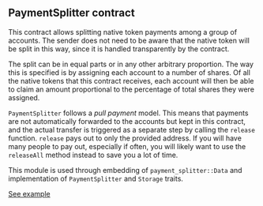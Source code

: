 ## PaymentSplitter contract

This contract allows splitting native token payments among a group of accounts. The sender does not need to be aware
that the native token will be split in this way, since it is handled transparently by the contract.

The split can be in equal parts or in any other arbitrary proportion. The way this is specified is by assigning each
account to a number of shares. Of all the native tokens that this contract receives, each account will then be able to claim
an amount proportional to the percentage of total shares they were assigned.

`PaymentSplitter` follows a _pull payment_ model. This means that payments are not automatically forwarded to the
accounts but kept in this contract, and the actual transfer is triggered as a separate step by calling the `release`
function. `release` pays out to only the provided address. If you will have many people to pay out, especially if often, you will likely
want to use the `releaseAll` method instead to save you a lot of time.

This module is used through embedding of `payment_splitter::Data` and implementation of `PaymentSplitter` and
`Storage` traits.

[See example](https://supercolony-net.github.io/openbrush-contracts/smart-contracts/payment-splitter)
